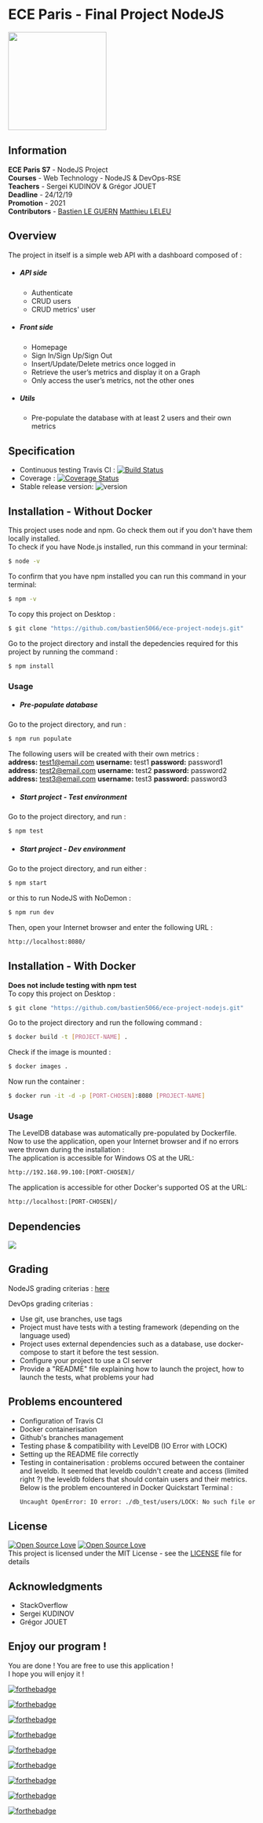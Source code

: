 # ECE Paris - Final Project NodeJS 
<img src="https://talentsdunumerique.com/sites/default/files/public/logo-ece-2018.jpg" height="200px">

## Information
**ECE Paris S7** - NodeJS Project  
**Courses** - Web Technology - NodeJS & DevOps-RSE  
**Teachers** - Sergei KUDINOV &  Grégor JOUET  
**Deadline** - 24/12/19  
**Promotion** - 2021  
**Contributors** - [Bastien LE GUERN](https://github.com/bastien5066) [Matthieu LELEU](https://github.com/Leleute)   

## Overview
The project in itself is a simple web API with a dashboard composed of :
* ##### API side  
    - Authenticate 
    - CRUD users 
    - CRUD metrics' user 
* ##### Front side 
    - Homepage
    - Sign In/Sign Up/Sign Out
    - Insert/Update/Delete metrics once logged in
    - Retrieve the user’s metrics and display it on a Graph 
    - Only access the user’s metrics, not the other ones
* ##### Utils 
    - Pre-populate the database with at least 2 users and their own metrics

## Specification
* Continuous testing Travis CI : [![Build Status](https://travis-ci.org/bastien5066/ece-project-nodejs.svg?branch=master)](https://travis-ci.org/bastien5066/ece-project-nodejs)
* Coverage : [![Coverage Status](https://s3.amazonaws.com/assets.coveralls.io/badges/coveralls_90.svg)](https://coveralls.io/r/boennemann/badges)
* Stable release version: ![version](https://img.shields.io/badge/version-4.4.1-blue)

## Installation - Without Docker 
This project uses node and npm. Go check them out if you don't have them locally installed.    
To check if you have Node.js installed, run this command in your terminal: 

```sh
$ node -v
```

To confirm that you have npm installed you can run this command in your terminal:

```sh
$ npm -v
```

To copy this project on Desktop :

```sh
$ git clone "https://github.com/bastien5066/ece-project-nodejs.git"
```
Go to the project directory and install the depedencies required for this project by running the command : 

```sh
$ npm install
```
### Usage 

* ##### Pre-populate database
Go to the project directory, and run : 

```sh
$ npm run populate
```

The following users will be created with their own metrics :  
**address:** test1@email.com **username:** test1 **password:** password1   
**address:** test2@email.com **username:** test2 **password:** password2  
**address:** test3@email.com **username:** test3 **password:** password3  

* #####  Start project - Test environment
Go to the project directory, and run : 

```sh
$ npm test
```

* ##### Start project - Dev environment
Go to the project directory, and run either : 

```sh
$ npm start
```
or this to run NodeJS with NoDemon :

```sh
$ npm run dev
```

Then, open your Internet browser and enter the following URL :

 ```sh
http://localhost:8080/
```

## Installation - With Docker
**Does not include testing with npm test**  
To copy this project on Desktop :

```sh
$ git clone "https://github.com/bastien5066/ece-project-nodejs.git"
```
Go to the project directory and run the following command :

```sh
$ docker build -t [PROJECT-NAME] .   
```

Check if the image is mounted :

```sh
$ docker images .   
```

Now run the container : 

```sh
$ docker run -it -d -p [PORT-CHOSEN]:8080 [PROJECT-NAME]
```

### Usage 

The LevelDB database was automatically pre-populated by Dockerfile.  
Now to use the application, open your Internet browser and if no errors were thrown during the installation :  
The application is accessible for Windows OS at the URL:

```sh
http://192.168.99.100:[PORT-CHOSEN]/

```

The application is accessible for other Docker's supported OS at the URL:

```sh
http://localhost:[PORT-CHOSEN]/

```


## Dependencies
<img src="https://david-dm.org/boennemann/badges.svg">  

## Grading 
NodeJS grading criterias : [here](https://github.com/adaltas/ece-nodejs/blob/2019-fall-5-modules/PROJECT.md)

DevOps grading criterias : 
- Use git, use branches, use tags 
- Project must have tests with a testing framework (depending on the language used)
- Project uses external dependencies such as a database, use docker-compose to start it before the test session.
- Configure your project to use a CI server
- Provide a "README" file explaining how to launch the project, how to launch the tests, what problems your had

## Problems encountered
* Configuration of Travis CI
* Docker containerisation
* Github's branches management
* Testing phase & compatibility with LevelDB (IO Error with LOCK)
* Setting up the README file correctly
* Testing in containerisation : problems occured between the container and leveldb. It seemed that leveldb couldn't create and access (limited right ?) the leveldb folders that should contain users and their metrics. Below is the problem encountered in Docker Quickstart Terminal :
    ```sh
    Uncaught OpenError: IO error: ./db_test/users/LOCK: No such file or directory 
    ```


## License
[![Open Source Love](https://badges.frapsoft.com/os/v1/open-source.svg?v=102)](https://github.com/ellerbrock/open-source-badge/)
[![Open Source Love](https://badges.frapsoft.com/os/mit/mit.svg?v=102)](https://github.com/ellerbrock/open-source-badge/)  
This project is licensed under the MIT License - see the [LICENSE](https://github.com/bastien5066/ece-project-nodejs/blob/master/LICENSE) file for details

## Acknowledgments
* StackOverflow
* Sergei KUDINOV
* Grégor JOUET

## Enjoy our program !

You are done ! You are free to use this application !  
I hope you will enjoy it !

[![forthebadge](https://forthebadge.com/images/badges/built-by-developers.svg)](http://forthebadge.com)

[![forthebadge](https://forthebadge.com/images/badges/uses-badges.svg)](http://forthebadge.com)

[![forthebadge](https://forthebadge.com/images/badges/uses-css.svg)](http://forthebadge.com)

[![forthebadge](https://forthebadge.com/images/badges/uses-git.svg)](http://forthebadge.com)

[![forthebadge](https://forthebadge.com/images/badges/uses-html.svg)](http://forthebadge.com)

[![forthebadge](https://forthebadge.com/images/badges/uses-js.svg)](http://forthebadge.com)

[![forthebadge](https://forthebadge.com/images/badges/uses-js.svg)](http://forthebadge.com)

[![forthebadge](https://forthebadge.com/images/badges/made-with-javascript.svg)](http://forthebadge.com)

[![forthebadge](https://forthebadge.com/images/badges/validated-html5.svg)](http://forthebadge.com)


